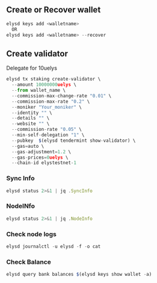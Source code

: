 ## Create or Recover wallet

```javascript
elysd keys add <walletname>
  OR
elysd keys add <walletname> --recover
```

## Create validator

Delegate for 10uelys
```javascript
elysd tx staking create-validator \
  --amount 10000000uelys \
  --from wallet_name \
  --commission-max-change-rate "0.01" \
  --commission-max-rate "0.2" \
  --moniker "Your_moniker" \
  --identity "" \
  --details "" \
  --website "" \
  --commission-rate "0.05" \
  --min-self-delegation "1" \
  --pubkey  $(elysd tendermint show-validator) \
  --gas=auto \
  --gas-adjustment=1.2 \
  --gas-prices=0uelys \
  --chain-id elystestnet-1
```
### Sync Info
```javascript
elysd status 2>&1 | jq .SyncInfo
```
### NodeINfo
```javascript
elysd status 2>&1 | jq .NodeInfo
```
### Check node logs
```javascript
elysd journalctl -u elysd -f -o cat
```
### Check Balance
```javascript
elysd query bank balances $(elysd keys show wallet -a)
```
